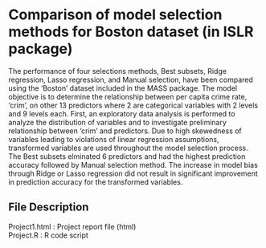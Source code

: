 # Comparison of model selection methods for Boston dataset (in ISLR package)

The performance of four selections methods, Best subsets, Ridge regression, Lasso regression, and Manual selection, have been compared using the ‘Boston’ dataset included in the MASS package. The model objective is to determine the relationship between per capita crime rate, ‘crim’, on other 13 predictors where 2 are categorical variables with 2 levels and 9 levels each. First, an exploratory data analysis is performed to analyze the distribution of variables and to investigate preliminary relationship between ‘crim’ and predictors. Due to high skewedness of variables leading to violations of linear regression assumptions, transformed variables are used throughout the model selection process. The Best subsets elminated 6 predictors and had the highest prediction accuracy followed by Manual selection method. The increase in model bias through Ridge or Lasso regression did not result in significant improvement in prediction accuracy for the transformed variables.

## File Description
Project1.html : Project report file (html) <br>
Project.R : R code script
